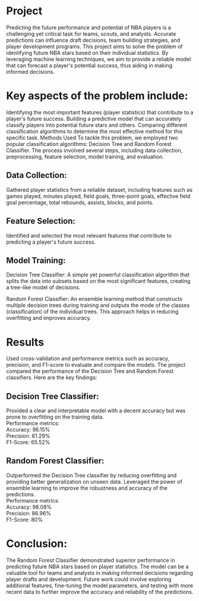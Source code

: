 # Project
Predicting the future performance and potential of NBA players is a challenging yet critical task for teams, scouts, and analysts. Accurate predictions can influence draft decisions, team building strategies, and player development programs. This project aims to solve the problem of identifying future NBA stars based on their individual statistics. By leveraging machine learning techniques, we aim to provide a reliable model that can forecast a player's potential success, thus aiding in making informed decisions.

# Key aspects of the problem include:
Identifying the most important features (player statistics) that contribute to a player's future success.
Building a predictive model that can accurately classify players into potential future stars and others.
Comparing different classification algorithms to determine the most effective method for this specific task.
Methods Used
To tackle this problem, we employed two popular classification algorithms: Decision Tree and Random Forest Classifier. The process involved several steps, including data collection, preprocessing, feature selection, model training, and evaluation.

## Data Collection:
Gathered player statistics from a reliable dataset, including features such as games played, minutes played, field goals, three-point goals, effective field goal percentage, total rebounds, assists, blocks, and points.

## Feature Selection:
Identified and selected the most relevant features that contribute to predicting a player's future success.

## Model Training:
Decision Tree Classifier: A simple yet powerful classification algorithm that splits the data into subsets based on the most significant features, creating a tree-like model of decisions.

Random Forest Classifier: An ensemble learning method that constructs multiple decision trees during training and outputs the mode of the classes (classification) of the individual trees. This approach helps in reducing overfitting and improves accuracy.

# Results  
Used cross-validation and performance metrics such as accuracy, precision, and F1-score to evaluate and compare the models.
The project compared the performance of the Decision Tree and Random Forest classifiers. Here are the key findings:
## Decision Tree Classifier:
Provided a clear and interpretable model with a decent accuracy but was prone to overfitting on the training data.  
Performance metrics:  
Accuracy: 96.15%  
Precision: 61.29%  
F1-Score: 65.52%  
## Random Forest Classifier:
Outperformed the Decision Tree classifier by reducing overfitting and providing better generalization on unseen data.
Leveraged the power of ensemble learning to improve the robustness and accuracy of the predictions.  
Performance metrics:  
Accuracy: 98.08%  
Precision: 86.96%  
F1-Score: 80%  

# Conclusion:
The Random Forest Classifier demonstrated superior performance in predicting future NBA stars based on player statistics.
The model can be a valuable tool for teams and analysts in making informed decisions regarding player drafts and development.
Future work could involve exploring additional features, fine-tuning the model parameters, and testing with more recent data to further improve the accuracy and reliability of the predictions.
